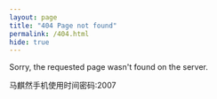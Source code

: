 ```yaml
---
layout: page
title: "404 Page not found"
permalink: /404.html
hide: true
---
```


Sorry, the requested page wasn't found on the server.

马麒然手机使用时间密码:2007
